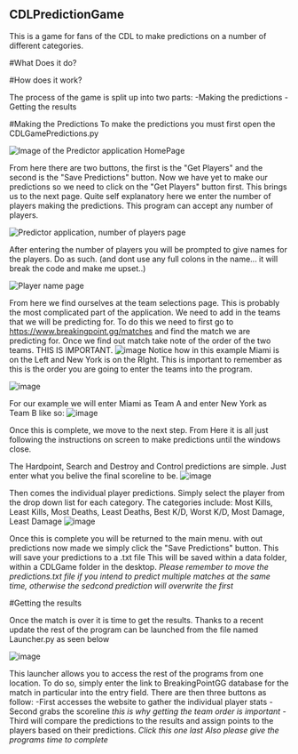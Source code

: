 ## CDLPredictionGame
This is a game for fans of the CDL to make predictions on a number of different categories. 

#What Does it do?


#How does it work?

The process of the game is split up into two parts:
-Making the predictions
-Getting the results

#Making the Predictions
To make the predictions you must first open the CDLGamePredictions.py 

![Image of the Predictor application HomePage](https://github.com/J-Alexander99/CDLPredictionGame/assets/148716418/e73627a6-7584-4681-9ba8-5a5929ee1da1)

From here there are two buttons, the first is the "Get Players" and the second is the "Save Predictions" button. Now we have yet to make our predictions so we need to click on the "Get Players" button first.
This brings us to the next page. Quite self explanatory here we enter the number of players making the predictions. This program can accept any number of players. 

![Predictor application, number of players page](https://github.com/J-Alexander99/CDLPredictionGame/assets/148716418/e6438759-1d4c-43f2-b59c-5b246bdd1a49)

After entering the number of players you will be prompted to give names for the players. Do as such. (and dont use any full colons in the name... it will break the code and make me upset..)

![Player name page](https://github.com/J-Alexander99/CDLPredictionGame/assets/148716418/8c089b62-3818-43b2-a919-fb21f7bbc74a)

From here we find ourselves at the team selections page. This is probably the most complicated part of the application.
We need to add in the teams that we will be predicting for. To do this we need to first go to https://www.breakingpoint.gg/matches and find the match we are predicting for.
Once we find out match take note of the order of the two teams. THIS IS IMPORTANT. 
![image](https://github.com/J-Alexander99/CDLPredictionGame/assets/148716418/645c0eeb-c25d-4dec-819d-5599f3343c63)
Notice how in this example Miami is on the Left and New York is on the RIght. This is important to remember as this is the order you are going to enter the teams into the program.

![image](https://github.com/J-Alexander99/CDLPredictionGame/assets/148716418/a1f70bd6-eccb-48d8-80b3-e96ba6be5896)


For our example we will enter Miami as Team A and enter New York as Team B like so:
![image](https://github.com/J-Alexander99/CDLPredictionGame/assets/148716418/338b1d36-a2f6-4a14-8efd-ec719eb48b44)

Once this is complete, we move to the next step. From Here it is all just following the instructions on screen to make predictions until the windows close.

The Hardpoint, Search and Destroy and Control predictions are simple. Just enter what you belive the final scoreline to be.
![image](https://github.com/J-Alexander99/CDLPredictionGame/assets/148716418/b8664fdb-17d1-4653-9290-9c78aada11fd)

Then comes the individual player predictions. Simply select the player from the drop down list for each category. 
The categories include:
Most Kills,
Least Kills,
Most Deaths,
Least Deaths,
Best K/D,
Worst K/D,
Most Damage,
Least Damage
![image](https://github.com/J-Alexander99/CDLPredictionGame/assets/148716418/79d087ac-5b8e-4113-beae-b40fb4dc5219)

Once this is complete you will be returned to the main menu. with out predictions now made we simply click the "Save Predictions" button. This will save your predictions to a .txt file
This will be saved within a data folder, within a CDLGame folder in the desktop. 
*Please remember to move the predictions.txt file if you intend to predict multiple matches at the same time, otherwise the sedcond prediction will overwrite the first*

#Getting the results

Once the match is over it is time to get the results.
Thanks to a recent update the rest of the program can be launched from the file named Launcher.py as seen below

![image](https://github.com/J-Alexander99/CDLPredictionGame/assets/148716418/f9e0f9b8-da70-4f81-b39e-9735087c18a8)

This launcher allows you to access the rest of the programs from one location. To do so, simply enter the link to BreakingPointGG database for the match in particular into the entry field.
There are then three buttons as follow:
-First accesses the website to gather the individual player stats
-Second grabs the scoreline *this is why getting the team order is important*
-Third will compare the predictions to the results and assign points to the players based on their predictions. *Click this one last*
*Also please give the programs time to complete*


